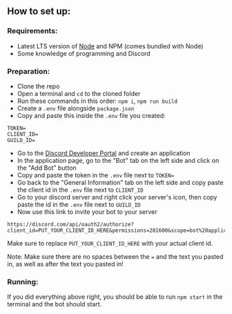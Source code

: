 ## How to set up:

### Requirements:
- Latest LTS version of [Node](https://nodejs.org) and NPM (comes bundled with Node)
- Some knowledge of programming and Discord

### Preparation:
- Clone the repo
- Open a terminal and `cd` to the cloned folder
- Run these commands in this order: `npm i`, `npm run build`
- Create a `.env` file alongside `package.json`
- Copy and paste this inside the `.env` file you created:
```
TOKEN=
CLIENT_ID=
GUILD_ID=
```
- Go to the [Discord Developer Portal](https://discord.com/developers/applications) and create an application
- In the application page, go to the "Bot" tab on the left side and click on the "Add Bot" button
- Copy and paste the token in the `.env` file next to `TOKEN=`
- Go back to the "General Information" tab on the left side and copy paste the client id in the `.env` file next to `CLIENT_ID`
- Go to your discord server and right click your server's icon, then copy paste the id in the `.env` file next to `GUILD_ID`
- Now use this link to invite your bot to your server
```
https://discord.com/api/oauth2/authorize?client_id=PUT_YOUR_CLIENT_ID_HERE&permissions=281600&scope=bot%20applications.commands
```
Make sure to replace `PUT_YOUR_CLIENT_ID_HERE` with your actual client id.

Note: 
Make sure there are no spaces between the `=` and the text you pasted in, as well as after the text you pasted in!

### Running:
If you did everything above right, you should be able to run `npm start` in the terminal and the bot should start.
